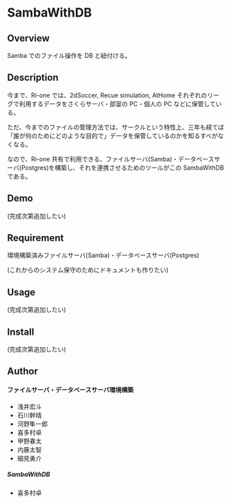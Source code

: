 # SambaWithDB

## Overview

Samba でのファイル操作を DB と紐付ける。

## Description

今まで、Ri-one では、2dSoccer, Recue simulation, AtHome それぞれのリーグで利用するデータをさくらサーバ・部室の PC・個人の PC などに保管している。

ただ、今までのファイルの管理方法では、サークルという特性上、三年も経てば「誰が何のためにどのような目的で」データを保管しているのかを知るすべがなくなる。

なので、Ri-one 共有で利用できる、ファイルサーバ(Samba)・データベースサーバ(Postgres)を構築し、それを連携させるためのツールがこの SambaWithDB である。

## Demo

(完成次第追加したい)

## Requirement

環境構築済みファイルサーバ(Samba)・データベースサーバ(Postgres)

(これからのシステム保守のためにドキュメントも作りたい)

## Usage

(完成次第追加したい)

## Install

(完成次第追加したい)

## Author

#### ファイルサーバ・データベースサーバ環境構築

* 浅井宏斗
* 石川幹晴
* 河野隼一郎
* 喜多村卓
* 甲野春太
* 内藤太智
* 細見勇介

##### SambaWithDB

* 喜多村卓
